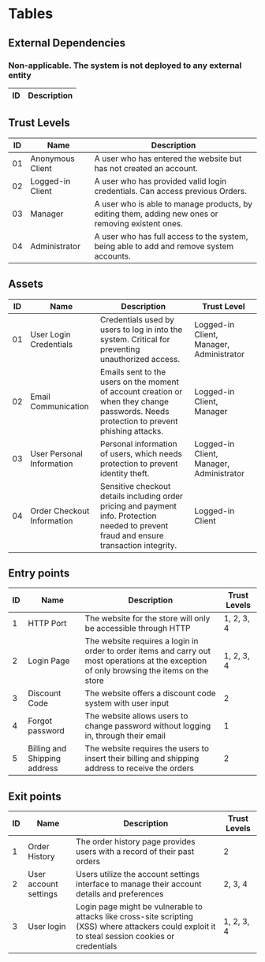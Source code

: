 # Tables

## External Dependencies

### Non-applicable. The system is not deployed to any external entity

| ID  | Description |
| --- | ----------- |

## Trust Levels

| ID  | Name             | Description                                                                                        |
| --- | ---------------- | -------------------------------------------------------------------------------------------------- |
| 01  | Anonymous Client | A user who has entered the website but has not created an account.                                 |
| 02  | Logged-in Client | A user who has provided valid login credentials. Can access previous Orders.                       |
| 03  | Manager          | A user who is able to manage products, by editing them, adding new ones or removing existent ones. |
| 04  | Administrator    | A user who has full access to the system, being able to add and remove system accounts.            |

## Assets

| ID  | Name                       | Description                                                                                                                               | Trust Level                              |
| --- | -------------------------- | ----------------------------------------------------------------------------------------------------------------------------------------- | ---------------------------------------- |
| 01  | User Login Credentials     | Credentials used by users to log in into the system. Critical for preventing unauthorized access.                                         | Logged-in Client, Manager, Administrator |
| 02  | Email Communication        | Emails sent to the users on the moment of account creation or when they change passwords. Needs protection to prevent phishing attacks.   | Logged-in Client, Manager                |
| 03  | User Personal Information  | Personal information of users, which needs protection to prevent identity theft.                                                          | Logged-in Client, Manager, Administrator |
| 04  | Order Checkout Information | Sensitive checkout details including order pricing and payment info. Protection needed to prevent fraud and ensure transaction integrity. | Logged-in Client                         |

## Entry points

| ID  | Name                         | Description                                                                                                                                 | Trust Levels |
| --- | ---------------------------- | ------------------------------------------------------------------------------------------------------------------------------------------- | ------------ |
| 1   | HTTP Port                    | The website for the store will only be accessible through HTTP                                                                              | 1, 2, 3, 4   |
| 2   | Login Page                   | The website requires a login in order to order items and carry out most operations at the exception of only browsing the items on the store | 1, 2, 3, 4   |
| 3   | Discount Code                | The website offers a discount code system with user input                                                                                   | 2            |
| 4   | Forgot password              | The website allows users to change password without logging in, through their email                                                         | 1            |
| 5   | Billing and Shipping address | The website requires the users to insert their billing and shipping address to receive the orders                                           | 2            |

## Exit points

| ID  | Name                  | Description                                                                                                                                        | Trust Levels |
| --- | --------------------- | -------------------------------------------------------------------------------------------------------------------------------------------------- | ------------ |
| 1   | Order History         | The order history page provides users with a record of their past orders                                                                           | 2            |
| 2   | User account settings | Users utilize the account settings interface to manage their account details and preferences                                                       | 2, 3, 4      |
| 3   | User login            | Login page might be vulnerable to attacks like cross-site scripting (XSS) where attackers could exploit it to steal session cookies or credentials | 1, 2, 3, 4   |
